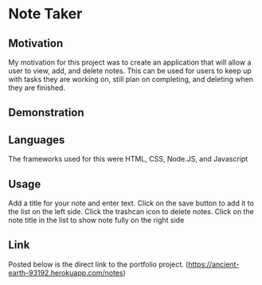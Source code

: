 # Note Taker

## Motivation

My motivation for this project was to create an application that will allow a user to view, add, and delete notes. This can be used for users to keep up with tasks they are working on, still plan on completing, and deleting when they are finished.
## Demonstration




## Languages

The frameworks used for this were HTML, CSS, Node.JS, and Javascript

## Usage

Add a title for your note and enter text. Click on the save button to add it to the list on the left side. Click the trashcan icon to delete notes. Click on the note title in the list to show note fully on the right side

## Link

Posted below is the direct link to the portfolio project.
(https://ancient-earth-93192.herokuapp.com/notes)

